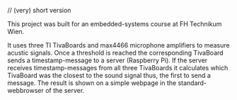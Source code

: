 // (very) short version

This project was built for an embedded-systems course at FH Technikum Wien.

It uses three TI TivaBoards and max4466 microphone amplifiers to measure acustic signals. 
Once a threshold is reached the corresponding TivaBoard sends a timestamp-message to a server (Raspberry Pi).
If the server receives timestamp-messages from all three TivaBoards it calculates which TivaBoard was the closest to the sound signal
thus, the first to send a message. The result is shown on a simple webpage in the standard-webbrowser of the server.
